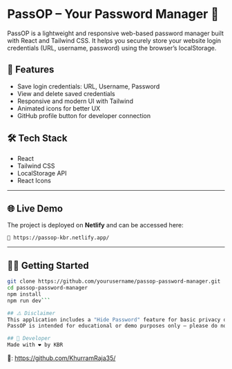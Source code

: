 # PassOP – Your Password Manager 🔐

PassOP is a lightweight and responsive web-based password manager built with React and Tailwind CSS. It helps you securely store your website login credentials (URL, username, password) using the browser’s localStorage.

## 🚀 Features
- Save login credentials: URL, Username, Password
- View and delete saved credentials
- Responsive and modern UI with Tailwind
- Animated icons for better UX
- GitHub profile button for developer connection

## 🛠️ Tech Stack
- React
- Tailwind CSS
- LocalStorage API
- React Icons

---

## 🌐 Live Demo

The project is deployed on **Netlify** and can be accessed here:
```
🔗 https://passop-kbr.netlify.app/
```
---

## 🧑‍💻 Getting Started

```bash
git clone https://github.com/yourusername/passop-password-manager.git
cd passop-password-manager
npm install
npm run dev```

## ⚠️ Disclaimer
This application includes a "Hide Password" feature for basic privacy during use. However, passwords are still stored in plain text using the browser’s localStorage.
PassOP is intended for educational or demo purposes only — please do not use it to store sensitive or real-world credentials.

## 👤 Developer
Made with ❤️ by KBR
```
🔗: https://github.com/KhurramRaja35/
```
